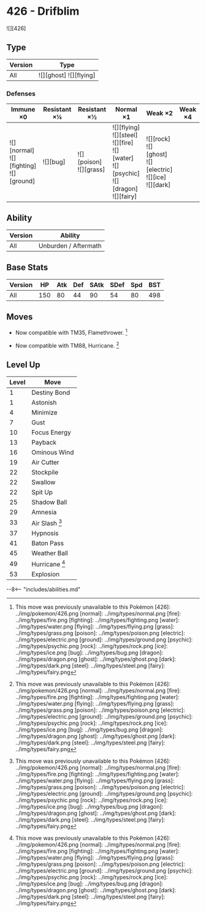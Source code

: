 # 426 - Drifblim
![][426]

## Type

Version | Type
---     | ---
All     | ![][ghost]  ![][flying]

### Defenses

Immune ×0                                       | Resistant ×¼ | Resistant ×½                  | Normal ×1                                                                                             | Weak ×2                                                               | Weak ×4
---                                             | ---          | ---                           | ---                                                                                                   | ---                                                                   | ---
![][normal]<br>![][fighting]<br>![][ground]<br> | ![][bug]<br> | ![][poison]<br>![][grass]<br> | ![][flying]<br>![][steel]<br>![][fire]<br>![][water]<br>![][psychic]<br>![][dragon]<br>![][fairy]<br> | ![][rock]<br>![][ghost]<br>![][electric]<br>![][ice]<br>![][dark]<br> | &nbsp;

## Ability

Version | Ability
---     | ---
All     | Unburden / Aftermath

## Base Stats

Version | HP  | Atk | Def | SAtk | SDef | Spd | BST
---     | --- | --- | --- | ---  | ---  | --- | ---
All     | 150 | 80  | 44  | 90   | 54   | 80  | 498

## Moves

 - Now compatible with TM35, Flamethrower. [^1]

 - Now compatible with TM88, Hurricane. [^1]

## Level Up

Level | Move
---   | ---
1     | Destiny Bond
1     | Astonish
4     | Minimize
7     | Gust
10    | Focus Energy
13    | Payback
16    | Ominous Wind
19    | Air Cutter
22    | Stockpile
22    | Swallow
22    | Spit Up
25    | Shadow Ball
29    | Amnesia
33    | Air Slash [^1]
37    | Hypnosis
41    | Baton Pass
45    | Weather Ball
49    | Hurricane [^1]
53    | Explosion


--8<-- "includes/abilities.md"

[^1]: This move was previously unavailable to this Pokémon
[426]: ../img/pokemon/426.png
[normal]: ../img/types/normal.png
[fire]: ../img/types/fire.png
[fighting]: ../img/types/fighting.png
[water]: ../img/types/water.png
[flying]: ../img/types/flying.png
[grass]: ../img/types/grass.png
[poison]: ../img/types/poison.png
[electric]: ../img/types/electric.png
[ground]: ../img/types/ground.png
[psychic]: ../img/types/psychic.png
[rock]: ../img/types/rock.png
[ice]: ../img/types/ice.png
[bug]: ../img/types/bug.png
[dragon]: ../img/types/dragon.png
[ghost]: ../img/types/ghost.png
[dark]: ../img/types/dark.png
[steel]: ../img/types/steel.png
[fairy]: ../img/types/fairy.png
